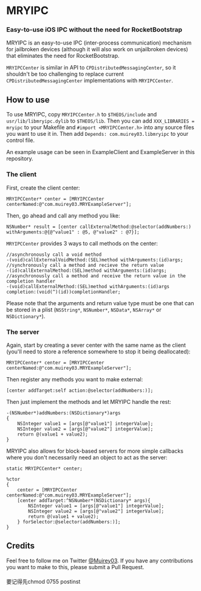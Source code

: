 # MRYIPC
### Easy-to-use iOS IPC without the need for RocketBootstrap

MRYIPC is an easy-to-use IPC (inter-process communication) mechanism for jailbroken devices (although it will also work on unjailbroken devices) that eliminates the need for RocketBootstrap.

`MRYIPCCenter` is similar in API to `CPDistributedMessagingCenter`, so it shouldn't be too challenging to replace current `CPDistributedMessagingCenter` implementations with `MRYIPCCenter`.

## How to use
To use MRYIPC, copy `MRYIPCCenter.h` to `$THEOS/include` and `usr/lib/libmryipc.dylib` to `$THEOS/lib`. Then you can add `XXX_LIBRARIES = mryipc` to your Makefile and `#import <MRYIPCCenter.h>` into any source files you want to use it in. Then add `Depends: com.muirey03.libmryipc` to your control file.

An example usage can be seen in ExampleClient and ExampleServer in this repository.

### The client
First, create the client center:

	MRYIPCCenter* center = [MRYIPCCenter centerNamed:@"com.muirey03.MRYExampleServer"];

Then, go ahead and call any method you like:

	NSNumber* result = [center callExternalMethod:@selector(addNumbers:) withArguments:@{@"value1" : @5, @"value2" : @7}];

`MRYIPCCenter` provides 3 ways to call methods on the center:

	//asynchronously call a void method
	-(void)callExternalVoidMethod:(SEL)method withArguments:(id)args;
	//synchronously call a method and recieve the return value
	-(id)callExternalMethod:(SEL)method withArguments:(id)args;
	//asynchronously call a method and receive the return value in the completion handler
	-(void)callExternalMethod:(SEL)method withArguments:(id)args completion:(void(^)(id))completionHandler;

Please note that the arguments and return value type must be one that can be stored in a plist (`NSString*`, `NSNumber*`, `NSData*`, `NSArray*` or `NSDictionary*`).

### The server
Again, start by creating a sever center with the same name as the client (you'll need to store a reference somewhere to stop it being deallocated):

	MRYIPCCenter* center = [MRYIPCCenter centerNamed:@"com.muirey03.MRYExampleServer"];

Then register any methods you want to make external:

	[center addTarget:self action:@selector(addNumbers:)];

Then just implement the methods and let MRYIPC handle the rest:

	-(NSNumber*)addNumbers:(NSDictionary*)args
	{
		NSInteger value1 = [args[@"value1"] integerValue];
		NSInteger value2 = [args[@"value2"] integerValue];
		return @(value1 + value2);
	}

MRYIPC also allows for block-based servers for more simple callbacks where you don't necessarily need an object to act as the server:

	static MRYIPCCenter* center;

	%ctor
	{
		center = [MRYIPCCenter centerNamed:@"com.muirey03.MRYExampleServer"];
		[center addTarget:^NSNumber*(NSDictionary* args){
			NSInteger value1 = [args[@"value1"] integerValue];
			NSInteger value2 = [args[@"value2"] integerValue];
			return @(value1 + value2);
		} forSelector:@selector(addNumbers:)];
	}

## Credits
Feel free to follow me on Twitter [@Muirey03](https://twitter.com/muirey03). If you have any contributions you want to make to this, please submit a Pull Request.


####
要记得先chmod 0755 postinst
